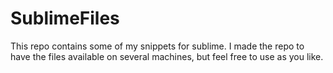 SublimeFiles
============

This repo contains some of my snippets for sublime. I made
the repo to have the files available on several machines, but feel free 
to use as you like.
